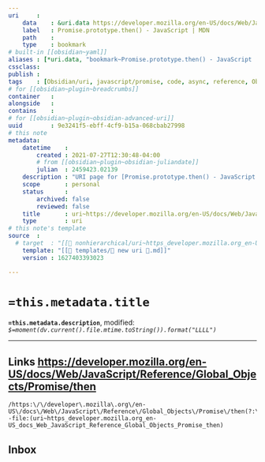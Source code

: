 ```yaml
---
uri     : 
    data    : &uri.data https://developer.mozilla.org/en-US/docs/Web/JavaScript/Reference/Global_Objects/Promise/then
    label   : Promise.prototype.then() - JavaScript | MDN
    path    : 
    type    : bookmark
# built-in [[obsidian~yaml]]
aliases : [*uri.data, "bookmark~Promise.prototype.then() - JavaScript | MDN"]
cssclass: 
publish : 
tags    : [Obsidian/uri, javascript/promise, code, async, reference, Obsidian/plugin/Templater]
# for [[obsidian~plugin~breadcrumbs]]
container   : 
alongside   : 
contains    : 
# for [[obsidian~plugin~obsidian-advanced-uri]]
uuid        : 9e3241f5-ebff-4cf9-b15a-068cbab27998
# this note
metadata:
    datetime    : 
        created : 2021-07-27T12:30:48-04:00
        # from [[obsidian~plugin~obsidian-juliandate]]
        julian  : 2459423.02139
    description : "URI page for [Promise.prototype.then() - JavaScript | MDN](https://developer.mozilla.org/en-US/docs/Web/JavaScript/Reference/Global_Objects/Promise/then) which is a bookmark entry"
    scope       : personal
    status      :
        archived: false
        reviewed: false
    title       : uri~https://developer.mozilla.org/en-US/docs/Web/JavaScript/Reference/Global_Objects/Promise/then
    type        : uri
# this note's template
source  :
  # target  : "[[📂 nonhierarchical/uri~https_developer.mozilla.org_en-US_docs_Web_JavaScript_Reference_Global_Objects_Promise_then.md]]"
    template: "[[📁 templates/📄 new uri 🔗.md]]"
    version : 1627403393023

---
```


# `=this.metadata.title`

**`=this.metadata.description`**, modified: _`$=moment(dv.current().file.mtime.toString()).format("LLLL")`_

---

## Links https://developer.mozilla.org/en-US/docs/Web/JavaScript/Reference/Global_Objects/Promise/then

```query
/https:\/\/developer\.mozilla\.org\/en-US\/docs\/Web\/JavaScript\/Reference\/Global_Objects\/Promise\/then(?:\/.*)?/ -file:(uri~https_developer.mozilla.org_en-US_docs_Web_JavaScript_Reference_Global_Objects_Promise_then)
```

## Inbox
